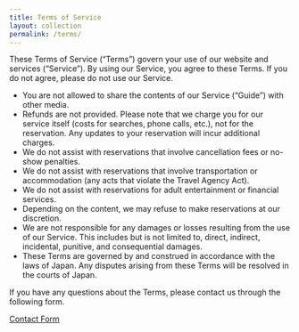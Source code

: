 ```yaml
---
title: Terms of Service
layout: collection
permalink: /terms/
---
```


These Terms of Service (“Terms”) govern your use of our website and services (“Service”). By using our Service, you agree to these Terms. If you do not agree, please do not use our Service.

- You are not allowed to share the contents of our Service (“Guide”) with other media.
- Refunds are not provided. Please note that we charge you for our service itself (costs for searches, phone calls, etc.), not for the reservation. Any updates to your reservation will incur additional charges.
- We do not assist with reservations that involve cancellation fees or no-show penalties.
- We do not assist with reservations that involve transportation or accommodation (any acts that violate the Travel Agency Act).
- We do not assist with reservations for adult entertainment or financial services.
- Depending on the content, we may refuse to make reservations at our discretion.
- We are not responsible for any damages or losses resulting from the use of our Service. This includes but is not limited to, direct, indirect, incidental, punitive, and consequential damages.
- These Terms are governed by and construed in accordance with the laws of Japan. Any disputes arising from these Terms will be resolved in the courts of Japan.

If you have any questions about the Terms, please contact us through the following form.

<a href="https://forms.gle/hUatEHrQSCnx5ToD6" class="btn btn--inverse">Contact Form</a>